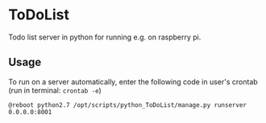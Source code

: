 # ToDoList
Todo list server in python for running e.g. on raspberry pi.

## Usage
To run on a server automatically, enter the following code in user's crontab (run in terminal: `crontab -e`)

```@reboot python2.7 /opt/scripts/python_ToDoList/manage.py runserver 0.0.0.0:8001```
